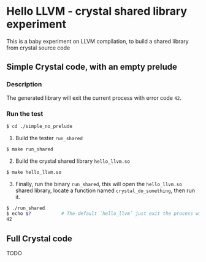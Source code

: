 # Hello LLVM - crystal shared library experiment

This is a baby experiment on LLVM compilation, to build a shared library from crystal source code

## Simple Crystal code, with an empty prelude

### Description

The generated library will exit the current process with error code `42`.

### Run the test

```sh
$ cd ./simple_no_prelude
```

1. Build the tester `run_shared`

```sh
$ make run_shared
```

2. Build the crystal shared library `hello_llvm.so`

```sh
$ make hello_llvm.so
```

3. Finally, run the binary `run_shared`, this will open the `hello_llvm.so` shared library, locate a function named `crystal_do_something`, then run it.

```sh
$ ./run_shared
$ echo $?           # The default `hello_llvm` just exit the process with 42
42
```

## Full Crystal code

TODO
